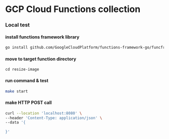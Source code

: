 # GCP Cloud Functions collection

### Local test 

#### install functions framework library
```bash
go install github.com/GoogleCloudPlatform/functions-framework-go/funcframework
```

#### move to target function directory
```cd resize-image```
#### run command & test
```bash 
make start
````
#### make HTTP POST call
```bash
curl --location 'localhost:8080' \
--header 'Content-Type: application/json' \
--data '{
    
}'
```